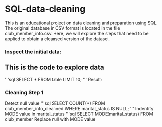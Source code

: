 # SQL-data-cleaning
This is an educational project on data cleaning and preparation using SQL. The original database in CSV format is located in the file club_member_info.csv. Here, we will explore the steps that need to be applied to obtain a cleansed version of the dataset.
### Inspect the initial data:


 
## This is the code to explore data
'''sql
SELECT * FROM table LIMIT 10;
'''
Result:






### Cleaning Step 1
Detect null value
'''sql
SELECT COUNT(*) FROM club_member_info_cleanned WHERE marital_status IS NULL;
'''
Indentify MODE value in marital_status
'''sql
SELECT MODE(marital_status) FROM club_member
Replace null with MODE value
